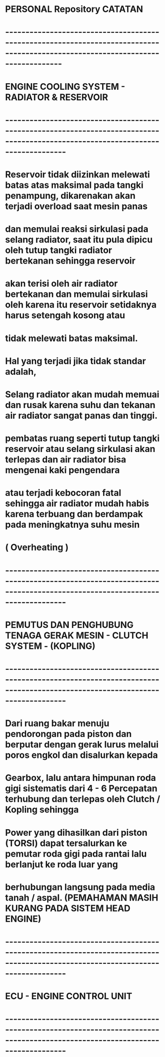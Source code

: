 # PERSONAL Repository CATATAN
# --------------------------------------------------------------------------------------------------------------------------------
# ENGINE COOLING SYSTEM - RADIATOR & RESERVOIR
# ---------------------------------------------------------------------------------------------------------------------------------
# Reservoir tidak diizinkan melewati batas atas maksimal pada tangki penampung, dikarenakan akan terjadi overload saat mesin panas
# dan memulai reaksi sirkulasi pada selang radiator, saat itu pula dipicu oleh tutup tangki radiator bertekanan sehingga reservoir 
# akan terisi oleh air radiator bertekanan dan memulai sirkulasi oleh karena itu reservoir setidaknya harus setengah kosong atau 
# tidak melewati batas maksimal.
#
# Hal yang terjadi jika tidak standar adalah,
# Selang radiator akan mudah memuai dan rusak karena suhu dan tekanan air radiator sangat panas dan tinggi.
# pembatas ruang seperti tutup tangki reservoir atau selang sirkulasi akan terlepas dan air radiator bisa mengenai kaki pengendara
# atau terjadi kebocoran fatal sehingga air radiator mudah habis karena terbuang dan berdampak pada meningkatnya suhu mesin
# ( Overheating )
#
#
# ---------------------------------------------------------------------------------------------------------------------------------
# PEMUTUS DAN PENGHUBUNG TENAGA GERAK MESIN - CLUTCH SYSTEM - (KOPLING)
# ---------------------------------------------------------------------------------------------------------------------------------
# Dari ruang bakar menuju pendorongan pada piston dan berputar dengan gerak lurus melalui poros engkol dan disalurkan kepada
# Gearbox, lalu antara himpunan roda gigi sistematis dari 4 - 6 Percepatan terhubung dan terlepas oleh Clutch / Kopling sehingga
# Power yang dihasilkan dari piston (TORSI) dapat tersalurkan ke pemutar roda gigi pada rantai lalu berlanjut ke roda luar yang  
# berhubungan langsung pada media tanah / aspal.  (PEMAHAMAN MASIH KURANG PADA SISTEM HEAD ENGINE)
#
# ---------------------------------------------------------------------------------------------------------------------------------
# ECU - ENGINE CONTROL UNIT 
# ---------------------------------------------------------------------------------------------------------------------------------
#
#
#
#

